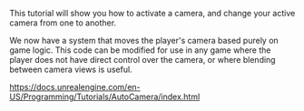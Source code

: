 This tutorial will show you how to activate a camera, and change your active camera from one to another.

We now have a system that moves the player's camera based purely on game logic. This code can be modified for use in any game where the player does not have direct control over the camera, or where blending between camera views is useful.

https://docs.unrealengine.com/en-US/Programming/Tutorials/AutoCamera/index.html